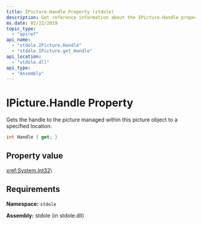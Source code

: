 ```yaml
---
title: IPicture.Handle Property (stdole)
description: Get reference information about the IPicture.Handle property in .NET. This property gets the handle to the picture managed within this picture object.
ms.date: 02/22/2019
topic_type:
  - "apiref"
api_name:
  - "stdole.IPicture.Handle"
  - "stdole.IPicture.get_Handle"
api_location:
  - "stdole.dll"
api_type:
  - "Assembly"
---
```

# IPicture.Handle Property

Gets the handle to the picture managed within this picture object to a specified location.

```csharp
int Handle { get; }
```

## Property value

<xref:System.Int32>\

## Requirements

**Namespace:** `stdole`

**Assembly:** stdole (in stdole.dll)
